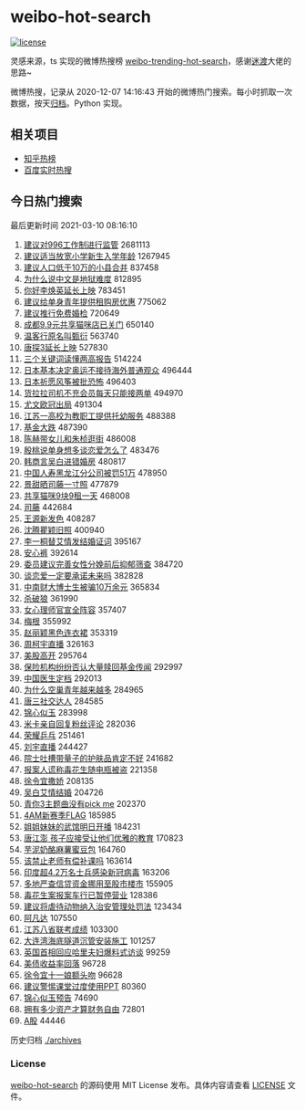 # weibo-hot-search

[![license](https://img.shields.io/github/license/Arrackisarookie/weibo-hot-search)](https://github.com/Arrackisarookie/weibo-hot-search/blob/master/LICENSE)

灵感来源，ts 实现的微博热搜榜 [weibo-trending-hot-search](https://github.com/justjavac/weibo-trending-hot-search)，感谢[迷渡](https://github.com/justjavac)大佬的思路~

微博热搜，记录从 2020-12-07 14:16:43 开始的微博热门搜索。每小时抓取一次数据，按天[归档](./archives)。Python 实现。

## 相关项目
+ [知乎热榜](https://github.com/Arrackisarookie/zhihu-top-search)
+ [百度实时热搜](https://github.com/Arrackisarookie/baidu-hot-search)

## 今日热门搜索

<!-- Rank Begin -->

最后更新时间 2021-03-10 08:16:10

1. [建议对996工作制进行监管](https://s.weibo.com/weibo?q=%23%E5%BB%BA%E8%AE%AE%E5%AF%B9996%E5%B7%A5%E4%BD%9C%E5%88%B6%E8%BF%9B%E8%A1%8C%E7%9B%91%E7%AE%A1%23&Refer=top) 2681113
1. [建议适当放宽小学新生入学年龄](https://s.weibo.com/weibo?q=%23%E5%BB%BA%E8%AE%AE%E9%80%82%E5%BD%93%E6%94%BE%E5%AE%BD%E5%B0%8F%E5%AD%A6%E6%96%B0%E7%94%9F%E5%85%A5%E5%AD%A6%E5%B9%B4%E9%BE%84%23&Refer=top) 1267945
1. [建议人口低于10万的小县合并](https://s.weibo.com/weibo?q=%23%E5%BB%BA%E8%AE%AE%E4%BA%BA%E5%8F%A3%E4%BD%8E%E4%BA%8E10%E4%B8%87%E7%9A%84%E5%B0%8F%E5%8E%BF%E5%90%88%E5%B9%B6%23&Refer=top) 837458
1. [为什么说中文是地狱难度](https://s.weibo.com/weibo?q=%23%E4%B8%BA%E4%BB%80%E4%B9%88%E8%AF%B4%E4%B8%AD%E6%96%87%E6%98%AF%E5%9C%B0%E7%8B%B1%E9%9A%BE%E5%BA%A6%23&Refer=top) 812895
1. [你好李焕英延长上映](https://s.weibo.com/weibo?q=%23%E4%BD%A0%E5%A5%BD%E6%9D%8E%E7%84%95%E8%8B%B1%E5%BB%B6%E9%95%BF%E4%B8%8A%E6%98%A0%23&Refer=top) 783451
1. [建议给单身青年提供租购房优惠](https://s.weibo.com/weibo?q=%23%E5%BB%BA%E8%AE%AE%E7%BB%99%E5%8D%95%E8%BA%AB%E9%9D%92%E5%B9%B4%E6%8F%90%E4%BE%9B%E7%A7%9F%E8%B4%AD%E6%88%BF%E4%BC%98%E6%83%A0%23&Refer=top) 775062
1. [建议推行免费婚检](https://s.weibo.com/weibo?q=%E5%BB%BA%E8%AE%AE%E6%8E%A8%E8%A1%8C%E5%85%8D%E8%B4%B9%E5%A9%9A%E6%A3%80&Refer=top) 720649
1. [成都9.9元共享猫咪店已关门](https://s.weibo.com/weibo?q=%E6%88%90%E9%83%BD9.9%E5%85%83%E5%85%B1%E4%BA%AB%E7%8C%AB%E5%92%AA%E5%BA%97%E5%B7%B2%E5%85%B3%E9%97%A8&Refer=top) 650140
1. [温客行原名叫甄衍](https://s.weibo.com/weibo?q=%23%E6%B8%A9%E5%AE%A2%E8%A1%8C%E5%8E%9F%E5%90%8D%E5%8F%AB%E7%94%84%E8%A1%8D%23&Refer=top) 563740
1. [唐探3延长上映](https://s.weibo.com/weibo?q=%23%E5%94%90%E6%8E%A23%E5%BB%B6%E9%95%BF%E4%B8%8A%E6%98%A0%23&Refer=top) 527830
1. [三个关键词读懂两高报告](https://s.weibo.com/weibo?q=%23%E4%B8%89%E4%B8%AA%E5%85%B3%E9%94%AE%E8%AF%8D%E8%AF%BB%E6%87%82%E4%B8%A4%E9%AB%98%E6%8A%A5%E5%91%8A%23&Refer=top) 514224
1. [日本基本决定奥运不接待海外普通观众](https://s.weibo.com/weibo?q=%E6%97%A5%E6%9C%AC%E5%9F%BA%E6%9C%AC%E5%86%B3%E5%AE%9A%E5%A5%A5%E8%BF%90%E4%B8%8D%E6%8E%A5%E5%BE%85%E6%B5%B7%E5%A4%96%E6%99%AE%E9%80%9A%E8%A7%82%E4%BC%97&Refer=top) 496444
1. [日本祈愿风筝被批恐怖](https://s.weibo.com/weibo?q=%23%E6%97%A5%E6%9C%AC%E7%A5%88%E6%84%BF%E9%A3%8E%E7%AD%9D%E8%A2%AB%E6%89%B9%E6%81%90%E6%80%96%23&Refer=top) 496403
1. [货拉拉司机不充会员每天只能接两单](https://s.weibo.com/weibo?q=%23%E8%B4%A7%E6%8B%89%E6%8B%89%E5%8F%B8%E6%9C%BA%E4%B8%8D%E5%85%85%E4%BC%9A%E5%91%98%E6%AF%8F%E5%A4%A9%E5%8F%AA%E8%83%BD%E6%8E%A5%E4%B8%A4%E5%8D%95%23&Refer=top) 494970
1. [尤文欧冠出局](https://s.weibo.com/weibo?q=%E5%B0%A4%E6%96%87%E6%AC%A7%E5%86%A0%E5%87%BA%E5%B1%80&Refer=top) 491304
1. [江苏一高校为教职工提供托幼服务](https://s.weibo.com/weibo?q=%E6%B1%9F%E8%8B%8F%E4%B8%80%E9%AB%98%E6%A0%A1%E4%B8%BA%E6%95%99%E8%81%8C%E5%B7%A5%E6%8F%90%E4%BE%9B%E6%89%98%E5%B9%BC%E6%9C%8D%E5%8A%A1&Refer=top) 488388
1. [基金大跌](https://s.weibo.com/weibo?q=%E5%9F%BA%E9%87%91%E5%A4%A7%E8%B7%8C&Refer=top) 487390
1. [陈赫带女儿和朱桢逛街](https://s.weibo.com/weibo?q=%23%E9%99%88%E8%B5%AB%E5%B8%A6%E5%A5%B3%E5%84%BF%E5%92%8C%E6%9C%B1%E6%A1%A2%E9%80%9B%E8%A1%97%23&Refer=top) 486008
1. [殷桃说单身想多谈恋爱怎么了](https://s.weibo.com/weibo?q=%23%E6%AE%B7%E6%A1%83%E8%AF%B4%E5%8D%95%E8%BA%AB%E6%83%B3%E5%A4%9A%E8%B0%88%E6%81%8B%E7%88%B1%E6%80%8E%E4%B9%88%E4%BA%86%23&Refer=top) 483476
1. [韩商言吴白进错婚房](https://s.weibo.com/weibo?q=%E9%9F%A9%E5%95%86%E8%A8%80%E5%90%B4%E7%99%BD%E8%BF%9B%E9%94%99%E5%A9%9A%E6%88%BF&Refer=top) 480817
1. [中国人寿黑龙江分公司被罚51万](https://s.weibo.com/weibo?q=%E4%B8%AD%E5%9B%BD%E4%BA%BA%E5%AF%BF%E9%BB%91%E9%BE%99%E6%B1%9F%E5%88%86%E5%85%AC%E5%8F%B8%E8%A2%AB%E7%BD%9A51%E4%B8%87&Refer=top) 478950
1. [景甜晒司藤一寸照](https://s.weibo.com/weibo?q=%23%E6%99%AF%E7%94%9C%E6%99%92%E5%8F%B8%E8%97%A4%E4%B8%80%E5%AF%B8%E7%85%A7%23&Refer=top) 477879
1. [共享猫咪9块9租一天](https://s.weibo.com/weibo?q=%23%E5%85%B1%E4%BA%AB%E7%8C%AB%E5%92%AA9%E5%9D%979%E7%A7%9F%E4%B8%80%E5%A4%A9%23&Refer=top) 468008
1. [司藤](https://s.weibo.com/weibo?q=%E5%8F%B8%E8%97%A4&Refer=top) 442684
1. [王源新发色](https://s.weibo.com/weibo?q=%23%E7%8E%8B%E6%BA%90%E6%96%B0%E5%8F%91%E8%89%B2%23&Refer=top) 408287
1. [沈腾瞿颖旧照](https://s.weibo.com/weibo?q=%E6%B2%88%E8%85%BE%E7%9E%BF%E9%A2%96%E6%97%A7%E7%85%A7&Refer=top) 400940
1. [李一桐替艾情发结婚证词](https://s.weibo.com/weibo?q=%23%E6%9D%8E%E4%B8%80%E6%A1%90%E6%9B%BF%E8%89%BE%E6%83%85%E5%8F%91%E7%BB%93%E5%A9%9A%E8%AF%81%E8%AF%8D%23&Refer=top) 395167
1. [安心裤](https://s.weibo.com/weibo?q=%E5%AE%89%E5%BF%83%E8%A3%A4&Refer=top) 392614
1. [委员建议完善女性分娩前后抑郁筛查](https://s.weibo.com/weibo?q=%23%E5%A7%94%E5%91%98%E5%BB%BA%E8%AE%AE%E5%AE%8C%E5%96%84%E5%A5%B3%E6%80%A7%E5%88%86%E5%A8%A9%E5%89%8D%E5%90%8E%E6%8A%91%E9%83%81%E7%AD%9B%E6%9F%A5%23&Refer=top) 384720
1. [谈恋爱一定要承诺未来吗](https://s.weibo.com/weibo?q=%23%E8%B0%88%E6%81%8B%E7%88%B1%E4%B8%80%E5%AE%9A%E8%A6%81%E6%89%BF%E8%AF%BA%E6%9C%AA%E6%9D%A5%E5%90%97%23&Refer=top) 382828
1. [中南财大博士生被骗10万余元](https://s.weibo.com/weibo?q=%23%E4%B8%AD%E5%8D%97%E8%B4%A2%E5%A4%A7%E5%8D%9A%E5%A3%AB%E7%94%9F%E8%A2%AB%E9%AA%9710%E4%B8%87%E4%BD%99%E5%85%83%23&Refer=top) 365834
1. [杀破狼](https://s.weibo.com/weibo?q=%E6%9D%80%E7%A0%B4%E7%8B%BC&Refer=top) 361990
1. [女心理师官宣全阵容](https://s.weibo.com/weibo?q=%23%E5%A5%B3%E5%BF%83%E7%90%86%E5%B8%88%E5%AE%98%E5%AE%A3%E5%85%A8%E9%98%B5%E5%AE%B9%23&Refer=top) 357407
1. [梅根](https://s.weibo.com/weibo?q=%E6%A2%85%E6%A0%B9&Refer=top) 355992
1. [赵丽颖黑色连衣裙](https://s.weibo.com/weibo?q=%23%E8%B5%B5%E4%B8%BD%E9%A2%96%E9%BB%91%E8%89%B2%E8%BF%9E%E8%A1%A3%E8%A3%99%23&Refer=top) 353319
1. [周柯宇直播](https://s.weibo.com/weibo?q=%23%E5%91%A8%E6%9F%AF%E5%AE%87%E7%9B%B4%E6%92%AD%23&Refer=top) 326163
1. [美股高开](https://s.weibo.com/weibo?q=%E7%BE%8E%E8%82%A1%E9%AB%98%E5%BC%80&Refer=top) 295764
1. [保险机构纷纷否认大量赎回基金传闻](https://s.weibo.com/weibo?q=%23%E4%BF%9D%E9%99%A9%E6%9C%BA%E6%9E%84%E7%BA%B7%E7%BA%B7%E5%90%A6%E8%AE%A4%E5%A4%A7%E9%87%8F%E8%B5%8E%E5%9B%9E%E5%9F%BA%E9%87%91%E4%BC%A0%E9%97%BB%23&Refer=top) 292997
1. [中国医生定档](https://s.weibo.com/weibo?q=%23%E4%B8%AD%E5%9B%BD%E5%8C%BB%E7%94%9F%E5%AE%9A%E6%A1%A3%23&Refer=top) 292013
1. [为什么空巢青年越来越多](https://s.weibo.com/weibo?q=%23%E4%B8%BA%E4%BB%80%E4%B9%88%E7%A9%BA%E5%B7%A2%E9%9D%92%E5%B9%B4%E8%B6%8A%E6%9D%A5%E8%B6%8A%E5%A4%9A%23&Refer=top) 284965
1. [唐三社交达人](https://s.weibo.com/weibo?q=%23%E5%94%90%E4%B8%89%E7%A4%BE%E4%BA%A4%E8%BE%BE%E4%BA%BA%23&Refer=top) 284585
1. [锦心似玉](https://s.weibo.com/weibo?q=%23%E9%94%A6%E5%BF%83%E4%BC%BC%E7%8E%89%23&Refer=top) 283998
1. [米卡亲自回复粉丝评论](https://s.weibo.com/weibo?q=%23%E7%B1%B3%E5%8D%A1%E4%BA%B2%E8%87%AA%E5%9B%9E%E5%A4%8D%E7%B2%89%E4%B8%9D%E8%AF%84%E8%AE%BA%23&Refer=top) 282036
1. [荣耀乒乓](https://s.weibo.com/weibo?q=%E8%8D%A3%E8%80%80%E4%B9%92%E4%B9%93&Refer=top) 251461
1. [刘宇直播](https://s.weibo.com/weibo?q=%23%E5%88%98%E5%AE%87%E7%9B%B4%E6%92%AD%23&Refer=top) 244427
1. [院士吐槽带量子的护肤品肯定不好](https://s.weibo.com/weibo?q=%23%E9%99%A2%E5%A3%AB%E5%90%90%E6%A7%BD%E5%B8%A6%E9%87%8F%E5%AD%90%E7%9A%84%E6%8A%A4%E8%82%A4%E5%93%81%E8%82%AF%E5%AE%9A%E4%B8%8D%E5%A5%BD%23&Refer=top) 241682
1. [报案人谎称毒花生随电瓶被盗](https://s.weibo.com/weibo?q=%23%E6%8A%A5%E6%A1%88%E4%BA%BA%E8%B0%8E%E7%A7%B0%E6%AF%92%E8%8A%B1%E7%94%9F%E9%9A%8F%E7%94%B5%E7%93%B6%E8%A2%AB%E7%9B%97%23&Refer=top) 221358
1. [徐令宜撒娇](https://s.weibo.com/weibo?q=%23%E5%BE%90%E4%BB%A4%E5%AE%9C%E6%92%92%E5%A8%87%23&Refer=top) 208135
1. [吴白艾情结婚](https://s.weibo.com/weibo?q=%23%E5%90%B4%E7%99%BD%E8%89%BE%E6%83%85%E7%BB%93%E5%A9%9A%23&Refer=top) 204726
1. [青你3主题曲没有pick me](https://s.weibo.com/weibo?q=%E9%9D%92%E4%BD%A03%E4%B8%BB%E9%A2%98%E6%9B%B2%E6%B2%A1%E6%9C%89pick%20me&Refer=top) 202370
1. [4AM新赛季FLAG](https://s.weibo.com/weibo?q=%234AM%E6%96%B0%E8%B5%9B%E5%AD%A3FLAG%23&Refer=top) 185985
1. [姐姐妹妹的武馆明日开播](https://s.weibo.com/weibo?q=%23%E5%A7%90%E5%A7%90%E5%A6%B9%E5%A6%B9%E7%9A%84%E6%AD%A6%E9%A6%86%E6%98%8E%E6%97%A5%E5%BC%80%E6%92%AD%23&Refer=top) 184231
1. [唐江澎 孩子应接受让他们优雅的教育](https://s.weibo.com/weibo?q=%E5%94%90%E6%B1%9F%E6%BE%8E%20%E5%AD%A9%E5%AD%90%E5%BA%94%E6%8E%A5%E5%8F%97%E8%AE%A9%E4%BB%96%E4%BB%AC%E4%BC%98%E9%9B%85%E7%9A%84%E6%95%99%E8%82%B2&Refer=top) 170823
1. [芋泥奶酪麻薯蜜豆包](https://s.weibo.com/weibo?q=%23%E8%8A%8B%E6%B3%A5%E5%A5%B6%E9%85%AA%E9%BA%BB%E8%96%AF%E8%9C%9C%E8%B1%86%E5%8C%85%23&Refer=top) 164760
1. [该禁止老师有偿补课吗](https://s.weibo.com/weibo?q=%23%E8%AF%A5%E7%A6%81%E6%AD%A2%E8%80%81%E5%B8%88%E6%9C%89%E5%81%BF%E8%A1%A5%E8%AF%BE%E5%90%97%23&Refer=top) 163614
1. [印度超4.2万名士兵感染新冠病毒](https://s.weibo.com/weibo?q=%E5%8D%B0%E5%BA%A6%E8%B6%854.2%E4%B8%87%E5%90%8D%E5%A3%AB%E5%85%B5%E6%84%9F%E6%9F%93%E6%96%B0%E5%86%A0%E7%97%85%E6%AF%92&Refer=top) 163206
1. [多地严查信贷资金挪用至股市楼市](https://s.weibo.com/weibo?q=%E5%A4%9A%E5%9C%B0%E4%B8%A5%E6%9F%A5%E4%BF%A1%E8%B4%B7%E8%B5%84%E9%87%91%E6%8C%AA%E7%94%A8%E8%87%B3%E8%82%A1%E5%B8%82%E6%A5%BC%E5%B8%82&Refer=top) 155905
1. [毒花生案报案车行已暂停营业](https://s.weibo.com/weibo?q=%E6%AF%92%E8%8A%B1%E7%94%9F%E6%A1%88%E6%8A%A5%E6%A1%88%E8%BD%A6%E8%A1%8C%E5%B7%B2%E6%9A%82%E5%81%9C%E8%90%A5%E4%B8%9A&Refer=top) 128386
1. [建议将虐待动物纳入治安管理处罚法](https://s.weibo.com/weibo?q=%E5%BB%BA%E8%AE%AE%E5%B0%86%E8%99%90%E5%BE%85%E5%8A%A8%E7%89%A9%E7%BA%B3%E5%85%A5%E6%B2%BB%E5%AE%89%E7%AE%A1%E7%90%86%E5%A4%84%E7%BD%9A%E6%B3%95&Refer=top) 123434
1. [阿凡达](https://s.weibo.com/weibo?q=%E9%98%BF%E5%87%A1%E8%BE%BE&Refer=top) 107550
1. [江苏八省联考成绩](https://s.weibo.com/weibo?q=%E6%B1%9F%E8%8B%8F%E5%85%AB%E7%9C%81%E8%81%94%E8%80%83%E6%88%90%E7%BB%A9&Refer=top) 103300
1. [大连湾海底隧道沉管安装施工](https://s.weibo.com/weibo?q=%E5%A4%A7%E8%BF%9E%E6%B9%BE%E6%B5%B7%E5%BA%95%E9%9A%A7%E9%81%93%E6%B2%89%E7%AE%A1%E5%AE%89%E8%A3%85%E6%96%BD%E5%B7%A5&Refer=top) 101257
1. [英国首相回应哈里夫妇爆料式访谈](https://s.weibo.com/weibo?q=%E8%8B%B1%E5%9B%BD%E9%A6%96%E7%9B%B8%E5%9B%9E%E5%BA%94%E5%93%88%E9%87%8C%E5%A4%AB%E5%A6%87%E7%88%86%E6%96%99%E5%BC%8F%E8%AE%BF%E8%B0%88&Refer=top) 99259
1. [美债收益率回落](https://s.weibo.com/weibo?q=%E7%BE%8E%E5%80%BA%E6%94%B6%E7%9B%8A%E7%8E%87%E5%9B%9E%E8%90%BD&Refer=top) 96728
1. [徐令宜十一娘额头吻](https://s.weibo.com/weibo?q=%23%E5%BE%90%E4%BB%A4%E5%AE%9C%E5%8D%81%E4%B8%80%E5%A8%98%E9%A2%9D%E5%A4%B4%E5%90%BB%23&Refer=top) 96628
1. [建议警惕课堂过度使用PPT](https://s.weibo.com/weibo?q=%23%E5%BB%BA%E8%AE%AE%E8%AD%A6%E6%83%95%E8%AF%BE%E5%A0%82%E8%BF%87%E5%BA%A6%E4%BD%BF%E7%94%A8PPT%23&Refer=top) 80360
1. [锦心似玉预告](https://s.weibo.com/weibo?q=%E9%94%A6%E5%BF%83%E4%BC%BC%E7%8E%89%E9%A2%84%E5%91%8A&Refer=top) 74690
1. [拥有多少资产才算财务自由](https://s.weibo.com/weibo?q=%23%E6%8B%A5%E6%9C%89%E5%A4%9A%E5%B0%91%E8%B5%84%E4%BA%A7%E6%89%8D%E7%AE%97%E8%B4%A2%E5%8A%A1%E8%87%AA%E7%94%B1%23&Refer=top) 72801
1. [A股](https://s.weibo.com/weibo?q=%23A%E8%82%A1%23&Refer=top) 44446
<!-- Rank End -->

历史归档 [./archives](./archives)

### License

[weibo-hot-search](https://github.com/Arrackisarookie/weibo-hot-search) 的源码使用 MIT License 发布。具体内容请查看 [LICENSE](./LICENSE) 文件。
